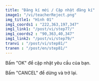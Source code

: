 ```yaml
---
title: "Đăng kí mới / Cập nhật đăng kí"
image1: "/vi/teacherReject.png"
img_title1: "Hình 01"
img1_coords1 : "222,363,197,347"
img1_link1: "/post/vi/step77/"
img1_coords2 : "90,363,40,347"
img1_link2: "/post/vi/step79/"
tranvi : "/post/vi/step81/"
tranen : "/post/en/step81/"
---
```

Bấm "OK" để cập nhật yêu cầu của bạn.

Bấm "CANCEL" để dừng và trở lại.